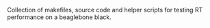 Collection of makefiles, source code and helper scripts for testing RT performance on a beaglebone black.
